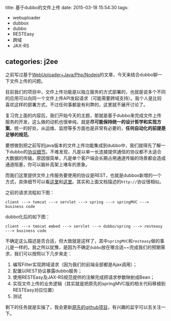 title: 基于dubbo的文件上传
date: 2015-03-18 15:54:30
tags:
- webuploader
- dubbox
- dubbo
- RESTEasy
- 跨域
- JAX-RS

categories: j2ee
---

之前写过基于[WebUploader+Java/Php/Nodejs](http://blog.kazaff.me/2014/11/14/%E8%81%8A%E8%81%8A%E5%A4%A7%E6%96%87%E4%BB%B6%E4%B8%8A%E4%BC%A0/)的文章，今天来结合dubbo聊一下文件上传的问题。
<!-- more -->
目前我们的项目中，文件上传功能是以独立服务的方式部署的，也就是说多个不同的应用可以向同一个文件上传API发起请求（可能需要跨域支持）。我个人是比较喜欢这样的部署方式，不过任何事都是有利弊的，这里就不展开讨论了。

复习完上面的内容后，我们开始今天的主题，那就是基于dubbo来完成文件上传服务的开发，这么做的动机也很单纯，就是**尽可能保持统一的设计哲学和实现方案**。统一的好处，从运维、监控等多方面也是非常有必要的，**任何自动化的前提是足够的规范**。

要想做到把之前写的java版本的文件上传功能集成到dubbo中，我们就得先了解一下dubbo的[协议细节](http://alibaba.github.io/dubbo-doc-static/Protocol+Reference-zh.htm)。不难发现，凡是以单一长连接提供通信的协议都不太适合大数据的传输，原因很简单，凡是单个客户端会长期占用通道传输的场景都会造成通道阻塞，你可以脑补高架上堵车的景象。

而我们这里提供文件上传服务要使用的协议是REST，也就是dubbox新增的一个方式，具体细节可以看[这里](http://blog.kazaff.me/2015/03/12/dubbox%E6%96%B0%E5%A2%9E%E7%9A%84REST%E5%8D%8F%E8%AE%AE%E5%88%86%E6%9E%90/)和[这里](http://dangdangdotcom.github.io/dubbox/rest.html#show-last-Point)。其实和上面文档描述的`http://`协议很相似。

之前的请求流程如下图：

	client ---> tomcat ---> servlet ---> spring ---> springMVC ---> business code

dubbo化后的如下图：

	client ---> tmocat embed ---> servlet ---> dubbo/spring ---> resteasy ---> business code

不确定这么描述是否合适，但大致就是这样了，其中`springMVC`和`resteasy`做的事儿是一样的。我之所以犹豫，是因为不确定`dubbo`放在哪合适~~完成我们的预期需求，我们可以按照以下几步来走：

1. 编写Filter实现跨域请求（因为我们的前端全部都是Ajax调用）；
2. 配置以REST协议暴露dubbo服务；
3. 使用RESTEasy及JAX-RS规范提供的注解完成把请求参数映射成Bean；
4. 实现文件上传的业务逻辑（其实就是把原先的springMVC版的相关代码移植到RESTEasy对应位置）
5. 测试


剩下的任务就是实操了，我会更新[原先的github项目](https://github.com/kazaff/webuploaderDemo)，有兴趣的盆宇可以去关注一下。


